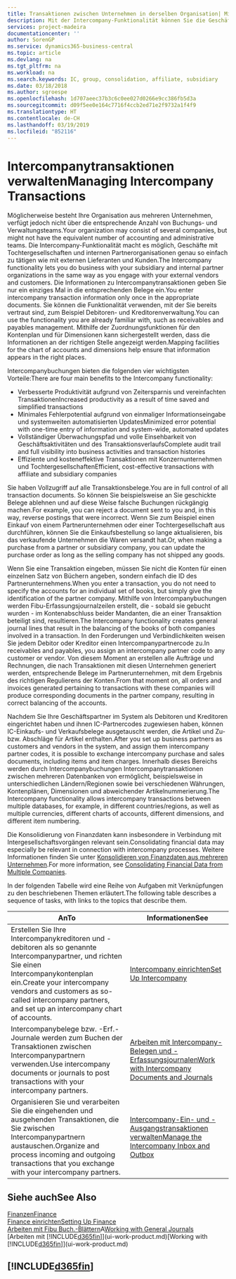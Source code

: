 ```yaml
---
title: Transaktionen zwischen Unternehmen in derselben Organisation| Microsoft Docs
description: Mit der Intercompany-Funktionalität können Sie die Geschäftsvorgänge und - transaktionen zwischen Unternehmen innerhalb derselben Organisation vereinfachen.
services: project-madeira
documentationcenter: ''
author: SorenGP
ms.service: dynamics365-business-central
ms.topic: article
ms.devlang: na
ms.tgt_pltfrm: na
ms.workload: na
ms.search.keywords: IC, group, consolidation, affiliate, subsidiary
ms.date: 03/18/2018
ms.author: sgroespe
ms.openlocfilehash: 1d707aeec37b3c6c0ee027d0266e9cc386fb5d3a
ms.sourcegitcommit: d09f5ee0e164c7716f4ccb2ed71e2f9732a1f4f9
ms.translationtype: HT
ms.contentlocale: de-CH
ms.lasthandoff: 03/19/2019
ms.locfileid: "852116"
---
```

# <a name="managing-intercompany-transactions"></a><span data-ttu-id="67681-103">Intercompanytransaktionen verwalten</span><span class="sxs-lookup"><span data-stu-id="67681-103">Managing Intercompany Transactions</span></span>
<span data-ttu-id="67681-104">Möglicherweise besteht Ihre Organisation aus mehreren Unternehmen, verfügt jedoch nicht über die entsprechende Anzahl von Buchungs- und Verwaltungsteams.</span><span class="sxs-lookup"><span data-stu-id="67681-104">Your organization may consist of several companies, but might not have the equivalent number of accounting and administrative teams.</span></span> <span data-ttu-id="67681-105">Die Intercompany-Funktionalität macht es möglich, Geschäfte mit Tochtergesellschaften und internen Partnerorganisationen genau so einfach zu tätigen wie mit externen Lieferanten und Kunden.</span><span class="sxs-lookup"><span data-stu-id="67681-105">The Intercompany functionality lets you do business with your subsidiary and internal partner organizations in the same way as you engage with your external vendors and customers.</span></span> <span data-ttu-id="67681-106">Die Informationen zu Intercompanytransaktionen geben Sie nur ein einziges Mal in die entsprechenden Belege ein.</span><span class="sxs-lookup"><span data-stu-id="67681-106">You enter intercompany transaction information only once in the appropriate documents.</span></span> <span data-ttu-id="67681-107">Sie können die Funktionalität verwenden, mit der Sie bereits vertraut sind, zum Beispiel Debitoren- und Kreditorenverwaltung.</span><span class="sxs-lookup"><span data-stu-id="67681-107">You can use the functionality you are already familiar with, such as receivables and payables management.</span></span> <span data-ttu-id="67681-108">Mithilfe der Zuordnungsfunktionen für den Kontenplan und für Dimensionen kann sichergestellt werden, dass die Informationen an der richtigen Stelle angezeigt werden.</span><span class="sxs-lookup"><span data-stu-id="67681-108">Mapping facilities for the chart of accounts and dimensions help ensure that information appears in the right places.</span></span>  

<span data-ttu-id="67681-109">Intercompanybuchungen bieten die folgenden vier wichtigsten Vorteile:</span><span class="sxs-lookup"><span data-stu-id="67681-109">There are four main benefits to the Intercompany functionality:</span></span>  

- <span data-ttu-id="67681-110">Verbesserte Produktivität aufgrund von Zeitersparnis und vereinfachten Transaktionen</span><span class="sxs-lookup"><span data-stu-id="67681-110">Increased productivity as a result of time saved and simplified transactions</span></span>  
- <span data-ttu-id="67681-111">Minimales Fehlerpotential aufgrund von einmaliger Informationseingabe und systemweiten automatisierten Updates</span><span class="sxs-lookup"><span data-stu-id="67681-111">Minimized error potential with one-time entry of information and system-wide, automated updates</span></span>  
- <span data-ttu-id="67681-112">Vollständiger Überwachungspfad und volle Einsehbarkeit von Geschäftsaktivitäten und des Transaktionsverlaufs</span><span class="sxs-lookup"><span data-stu-id="67681-112">Complete audit trail and full visibility into business activities and transaction histories</span></span>  
- <span data-ttu-id="67681-113">Effiziente und kosteneffektive Transaktionen mit Konzernunternehmen und Tochtergesellschaften</span><span class="sxs-lookup"><span data-stu-id="67681-113">Efficient, cost-effective transactions with affiliate and subsidiary companies</span></span>  

<span data-ttu-id="67681-114">Sie haben Vollzugriff auf alle Transaktionsbelege.</span><span class="sxs-lookup"><span data-stu-id="67681-114">You are in full control of all transaction documents.</span></span> <span data-ttu-id="67681-115">So können Sie beispielsweise an Sie geschickte Belege ablehnen und auf diese Weise falsche Buchungen rückgängig machen.</span><span class="sxs-lookup"><span data-stu-id="67681-115">For example, you can reject a document sent to you and, in this way, reverse postings that were incorrect.</span></span> <span data-ttu-id="67681-116">Wenn Sie zum Beispiel einen Einkauf von einem Partnerunternehmen oder einer Tochtergesellschaft aus durchführen, können Sie die Einkaufsbestellung so lange aktualisieren, bis das verkaufende Unternehmen die Waren versandt hat.</span><span class="sxs-lookup"><span data-stu-id="67681-116">Or, when making a purchase from a partner or subsidiary company, you can update the purchase order as long as the selling company has not shipped any goods.</span></span>  

<span data-ttu-id="67681-117">Wenn Sie eine Transaktion eingeben, müssen Sie nicht die Konten für einen einzelnen Satz von Büchern angeben, sondern einfach die ID des Partnerunternehmens.</span><span class="sxs-lookup"><span data-stu-id="67681-117">When you enter a transaction, you do not need to specify the accounts for an individual set of books, but simply give the identification of the partner company.</span></span> <span data-ttu-id="67681-118">Mithilfe von Intercompanybuchungen werden Fibu-Erfassungsjournalzeilen erstellt, die - sobald sie gebucht wurden - im Kontenabschluss beider Mandanten, die an einer Transaktion beteiligt sind, resultieren.</span><span class="sxs-lookup"><span data-stu-id="67681-118">The Intercompany functionality creates general journal lines that result in the balancing of the books of both companies involved in a transaction.</span></span> <span data-ttu-id="67681-119">In den Forderungen und Verbindlichkeiten weisen Sie jedem Debitor oder Kreditor einen Intercompanypartnercode zu.</span><span class="sxs-lookup"><span data-stu-id="67681-119">In receivables and payables, you assign an intercompany partner code to any customer or vendor.</span></span> <span data-ttu-id="67681-120">Von diesem Moment an erstellen alle Aufträge und Rechnungen, die nach Transaktionen mit diesen Unternehmen generiert werden, entsprechende Belege im Partnerunternehmen, mit dem Ergebnis des richtigen Regulierens der Konten.</span><span class="sxs-lookup"><span data-stu-id="67681-120">From that moment on, all orders and invoices generated pertaining to transactions with these companies will produce corresponding documents in the partner company, resulting in correct balancing of the accounts.</span></span>  

 <span data-ttu-id="67681-121">Nachdem Sie Ihre Geschäftspartner im System als Debitoren und Kreditoren eingerichtet haben und ihnen IC-Partnercodes zugewiesen haben, können IC-Einkaufs- und Verkaufsbelege ausgetauscht werden, die Artikel und Zu- bzw. Abschläge für Artikel enthalten.</span><span class="sxs-lookup"><span data-stu-id="67681-121">After you set up business partners as customers and vendors in the system, and assign them intercompany partner codes, it is possible to exchange intercompany purchase and sales documents, including items and item charges.</span></span> <span data-ttu-id="67681-122">Innerhalb dieses Bereichs werden durch Intercompanybuchungen Intercompanytransaktionen zwischen mehreren Datenbanken von  ermöglicht, beispielsweise in unterschiedlichen Ländern/Regionen sowie bei verschiedenen Währungen, Kontenplänen, Dimensionen und abweichender Artikelnummerierung.</span><span class="sxs-lookup"><span data-stu-id="67681-122">The Intercompany functionality allows intercompany transactions between multiple databases, for example, in different countries/regions, as well as multiple currencies, different charts of accounts, different dimensions, and different item numbering.</span></span>  

<span data-ttu-id="67681-123">Die Konsolidierung von Finanzdaten kann insbesondere in Verbindung mit Intergesellschaftsvorgängen relevant sein.</span><span class="sxs-lookup"><span data-stu-id="67681-123">Consolidating financial data may especially be relevant in connection with intercompany processes.</span></span> <span data-ttu-id="67681-124">Weitere Informationen finden Sie unter [Konsolidieren von Finanzdaten aus mehreren Unternehmen](finance-consolidated-company-reporting.md).</span><span class="sxs-lookup"><span data-stu-id="67681-124">For more information, see [Consolidating Financial Data from Multiple Companies](finance-consolidated-company-reporting.md).</span></span>

<span data-ttu-id="67681-125">In der folgenden Tabelle wird eine Reihe von Aufgaben mit Verknüpfungen zu den beschriebenen Themen erläutert.</span><span class="sxs-lookup"><span data-stu-id="67681-125">The following table describes a sequence of tasks, with links to the topics that describe them.</span></span>

 |<span data-ttu-id="67681-126">An</span><span class="sxs-lookup"><span data-stu-id="67681-126">To</span></span> |<span data-ttu-id="67681-127">Informationen</span><span class="sxs-lookup"><span data-stu-id="67681-127">See</span></span>|
 |---|---|
 |<span data-ttu-id="67681-128">Erstellen Sie Ihre Intercompanykreditoren und -debitoren als so genannte Intercompanypartner, und richten Sie einen Intercompanykontenplan ein.</span><span class="sxs-lookup"><span data-stu-id="67681-128">Create your intercompany vendors and customers as so-called intercompany partners, and set up an intercompany chart of accounts.</span></span>|[<span data-ttu-id="67681-129">Intercompany einrichten</span><span class="sxs-lookup"><span data-stu-id="67681-129">Set Up Intercompany</span></span>](intercompany-how-setup.md)|
 |<span data-ttu-id="67681-130">Intercompanybelege bzw. -Erf.-Journale werden zum Buchen der Transaktionen zwischen Intercompanypartnern verwenden.</span><span class="sxs-lookup"><span data-stu-id="67681-130">Use intercompany documents or journals to post transactions with your intercompany partners.</span></span>|[<span data-ttu-id="67681-131">Arbeiten mit Intercompany-Belegen und -Erfassungsjournalen</span><span class="sxs-lookup"><span data-stu-id="67681-131">Work with Intercompany Documents and Journals</span></span>](intercompany-how-work-documents-journals.md)|
 |<span data-ttu-id="67681-132">Organisieren Sie und verarbeiten Sie die eingehenden und ausgehenden Transaktionen, die Sie zwischen Intercompanypartnern austauschen.</span><span class="sxs-lookup"><span data-stu-id="67681-132">Organize and process incoming and outgoing transactions that you exchange with your intercompany partners.</span></span>|[<span data-ttu-id="67681-133">Intercompany-Ein- und -Ausgangstransaktionen verwalten</span><span class="sxs-lookup"><span data-stu-id="67681-133">Manage the Intercompany Inbox and Outbox</span></span>](intercompany-how-manage-intercompany-inbox.md)|

## <a name="see-also"></a><span data-ttu-id="67681-134">Siehe auch</span><span class="sxs-lookup"><span data-stu-id="67681-134">See Also</span></span>
[<span data-ttu-id="67681-135">Finanzen</span><span class="sxs-lookup"><span data-stu-id="67681-135">Finance</span></span>](finance.md)  
[<span data-ttu-id="67681-136">Finance einrichten</span><span class="sxs-lookup"><span data-stu-id="67681-136">Setting Up Finance</span></span>](finance-setup-finance.md)  
<span data-ttu-id="67681-137">[Arbeiten mit Fibu Buch.-Blättern](ui-work-general-journals.md)A</span><span class="sxs-lookup"><span data-stu-id="67681-137">[Working with General Journals](ui-work-general-journals.md)</span></span>  
<span data-ttu-id="67681-138">[Arbeiten mit [!INCLUDE[d365fin](includes/d365fin_md.md)]](ui-work-product.md)</span><span class="sxs-lookup"><span data-stu-id="67681-138">[Working with [!INCLUDE[d365fin](includes/d365fin_md.md)]](ui-work-product.md)</span></span>

## [!INCLUDE[d365fin](includes/free_trial_md.md)]  
